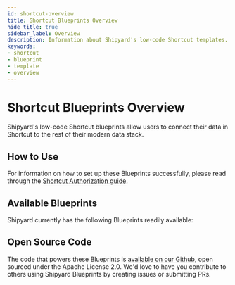 ```yaml
---
id: shortcut-overview
title: Shortcut Blueprints Overview
hide_title: true
sidebar_label: Overview
description: Information about Shipyard's low-code Shortcut templates.
keywords:
- shortcut
- blueprint
- template
- overview
---
```


# Shortcut Blueprints Overview

Shipyard's low-code Shortcut blueprints allow users to connect their data in Shortcut to the rest of their modern data stack.

## How to Use
For information on how to set up these Blueprints successfully, please read through the [Shortcut Authorization guide](shortcut-authorization.md).

## Available Blueprints
Shipyard currently has the following Blueprints readily available: 

## Open Source Code
The code that powers these Blueprints is [available on our Github](https://www.shipyardapp.com/docs/blueprint-library/shortcut/shortcut-overview/), open sourced under the Apache License 2.0. We'd love to have you contribute to others using Shipyard Blueprints by creating issues or submitting PRs.
